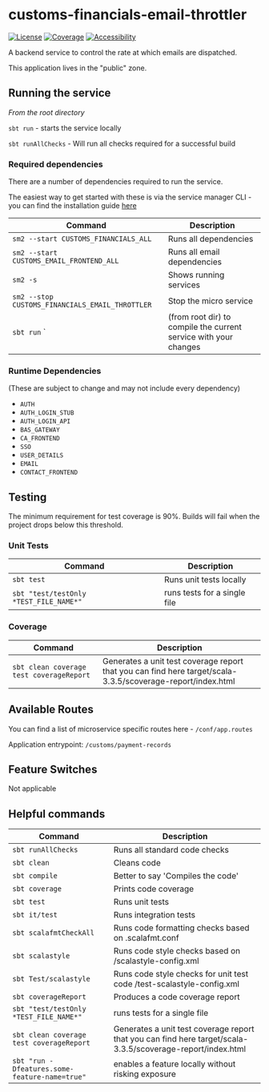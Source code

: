 
# customs-financials-email-throttler

[![License](https://img.shields.io/badge/License-Apache%202.0-blue.svg)](https://opensource.org/licenses/Apache-2.0) [![Coverage](https://img.shields.io/badge/test_coverage-90-green.svg)](/target/scala-3.3.5/scoverage-report/index.html) [![Accessibility](https://img.shields.io/badge/WCAG2.2-AA-purple.svg)](https://www.gov.uk/service-manual/helping-people-to-use-your-service/understanding-wcag)

A backend service to control the rate at which emails are dispatched.

This application lives in the "public" zone.

## Running the service

*From the root directory*

`sbt run` - starts the service locally

`sbt runAllChecks` - Will run all checks required for a successful build

### Required dependencies

There are a number of dependencies required to run the service.

The easiest way to get started with these is via the service manager CLI - you can find the installation guide [here](https://docs.tax.service.gov.uk/mdtp-handbook/documentation/developer-set-up/set-up-service-manager.html)

| Command                                         | Description                                                      |
|-------------------------------------------------|------------------------------------------------------------------|
| `sm2 --start CUSTOMS_FINANCIALS_ALL`            | Runs all dependencies                                            |
| `sm2 --start CUSTOMS_EMAIL_FRONTEND_ALL `       | Runs all email dependencies                                      |
| `sm2 -s`                                        | Shows running services                                           |
| `sm2 --stop CUSTOMS_FINANCIALS_EMAIL_THROTTLER` | Stop the micro service                                           |
| `sbt run` `                                     | (from root dir) to compile the current service with your changes |

### Runtime Dependencies
(These are subject to change and may not include every dependency)

* `AUTH`
* `AUTH_LOGIN_STUB`
* `AUTH_LOGIN_API`
* `BAS_GATEWAY`
* `CA_FRONTEND`
* `SSO`
* `USER_DETAILS`
* `EMAIL`
* `CONTACT_FRONTEND`

## Testing

The minimum requirement for test coverage is 90%. Builds will fail when the project drops below this threshold.

### Unit Tests

| Command                                | Description                  |
|----------------------------------------|------------------------------|
| `sbt test`                             | Runs unit tests locally      |
| `sbt "test/testOnly *TEST_FILE_NAME*"` | runs tests for a single file |

### Coverage

| Command                                  | Description                                                                                                 |
|------------------------------------------|-------------------------------------------------------------------------------------------------------------|
| `sbt clean coverage test coverageReport` | Generates a unit test coverage report that you can find here target/scala-3.3.5/scoverage-report/index.html |

## Available Routes

You can find a list of microservice specific routes here - `/conf/app.routes`

Application entrypoint:  `/customs/payment-records`

## Feature Switches
Not applicable

## Helpful commands

| Command                                       | Description                                                                                                 |
|-----------------------------------------------|-------------------------------------------------------------------------------------------------------------|
| `sbt runAllChecks`                            | Runs all standard code checks                                                                               |
| `sbt clean`                                   | Cleans code                                                                                                 |
| `sbt compile`                                 | Better to say 'Compiles the code'                                                                           |
| `sbt coverage`                                | Prints code coverage                                                                                        |
| `sbt test`                                    | Runs unit tests                                                                                             |
| `sbt it/test`                                 | Runs integration tests                                                                                      |
| `sbt scalafmtCheckAll`                        | Runs code formatting checks based on .scalafmt.conf                                                         |
| `sbt scalastyle`                              | Runs code style checks based on /scalastyle-config.xml                                                      |
| `sbt Test/scalastyle`                         | Runs code style checks for unit test code /test-scalastyle-config.xml                                       |
| `sbt coverageReport`                          | Produces a code coverage report                                                                             |
| `sbt "test/testOnly *TEST_FILE_NAME*"`        | runs tests for a single file                                                                                |
| `sbt clean coverage test coverageReport`      | Generates a unit test coverage report that you can find here target/scala-3.3.5/scoverage-report/index.html |
| `sbt "run -Dfeatures.some-feature-name=true"` | enables a feature locally without risking exposure                                                          |

